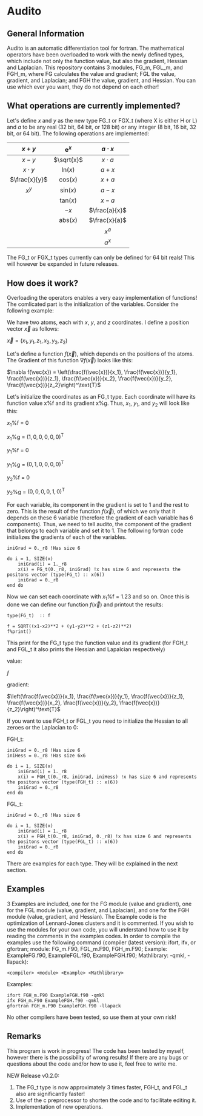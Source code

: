 # Audito
## General Information
Audito is an automatic differentiation tool for fortran. The mathematical operators have been overloaded to work with the newly defined types, which include not only the function value, but also the gradient, Hessian and Laplacian. This repository contains 3 modules, FG_m, FGL_m, and FGH_m, where FG calculates the value and gradient; FGL the value, gradient, and Laplacian; and FGH the value, gradient, and Hessian. You can use which ever you want, they do not depend on each other!
## What operations are currently implemented?
Let's define $x$ and $y$ as the new type FG_t or FGX_t (where X is either H or L) and $a$ to be any real (32 bit, 64 bit, or 128 bit) or any integer (8 bit, 16 bit, 32 bit, or 64 bit). The following operations are implemented:

| $x+y$ | $\text{e}^x$ | $a\cdot x$ |
| :---: | :---: | :---: |
| $x-y$ | $\sqrt{x}$ | $x\cdot a$ |
| $x\cdot y$ | $\text{ln}(x)$ |  $a + x$ |
|  $\frac{x}{y}$ | $\text{cos}(x)$ |  $x + a$ |
| $x^y$ | $\text{sin}(x)$ | $a - x$ |
|  | $\text{tan}(x)$ | $x - a$ |
|  | $-x$ | $\frac{a}{x}$ |
|  | $\text{abs}(x)$ | $\frac{x}{a}$ |
|  |  | $x^a$ |
|  |  | $a^x$ |


The FG_t or FGX_t types currently can only be defined for 64 bit reals! This will however be expanded in future releases.
## How does it work?
Overloading the operators enables a very easy implementation of functions! The comlicated part is the initialization of the variables. Consider the following example:

We have two atoms, each with $x$, $y$, and $z$ coordinates. I define a position vector $\vec{x}$ as follows:

$\vec{x} = (x_1, y_1, z_1, x_2, y_2, z_2)$

Let's define a function $f(\vec{x})$, which depends on the positions of the atoms. The Gradient of this function $\nabla f(\vec{x})$ looks like this:

$\nabla f(\vec{x}) = \left(\frac{f(\vec{x})}{x_1}, \frac{f(\vec{x})}{y_1}, \frac{f(\vec{x})}{z_1}, \frac{f(\vec{x})}{x_2}, \frac{f(\vec{x})}{y_2}, \frac{f(\vec{x})}{z_2}\right)^\text{T}$

Let's initialize the coordinates as an FG_t type. Each coordinate will have its function value x%f and its gradient x%g. Thus, $x_1$, $y_1$, and $y_2$ will look like this:

$x_1$%f = 0

$x_1$%g = $\left(1, 0, 0, 0, 0, 0\right)^\text{T}$

$y_1$%f = 0

$y_1$%g = $\left(0, 1, 0, 0, 0, 0\right)^\text{T}$

$y_2$%f = 0

$y_2$%g = $\left(0, 0, 0, 0, 1, 0\right)^\text{T}$

For each variable, its component in the gradient is set to 1 and the rest to zero. This is the result of the function $f(\vec{x})$, of which we only that it depends on these 6 variable (therefore the gradient of each variable has 6 components). Thus, we need to tell audito, the component of the gradient that belongs to each variable and set it to 1. The following fortran code initializes the gradients of each of the variables.
```
iniGrad = 0._r8 !Has size 6

do i = 1, SIZE(x)
    iniGrad(i) = 1._r8
    x(i) = FG_t(0._r8, iniGrad) !x has size 6 and represents the positons vector (type(FG_t) :: x(6))
    iniGrad = 0._r8
end do
```
Now we can set each coordinate with $x_1$%f = 1.23 and so on. Once this is done we can define our function $f(\vec{x})$ and printout the results:
```
type(FG_t)  :: f

f = SQRT((x1-x2)**2 + (y1-y2)**2 + (z1-z2)**2)
f%print()
```
This print for the FG_t type the function value and its gradient (for FGH_t and FGL_t it also prints the Hessian and Lapalcian respectively)

value:

$f$

gradient:

$\left(\frac{f(\vec{x})}{x_1}, \frac{f(\vec{x})}{y_1}, \frac{f(\vec{x})}{z_1}, \frac{f(\vec{x})}{x_2}, \frac{f(\vec{x})}{y_2}, \frac{f(\vec{x})}{z_2}\right)^\text{T}$

If you want to use FGH_t or FGL_t you need to initialize the Hessian to all zeroes or the Laplacian to 0:

FGH_t:
```
iniGrad = 0._r8 !Has size 6
iniHess = 0._r8 !Has size 6x6

do i = 1, SIZE(x)
    iniGrad(i) = 1._r8
    x(i) = FGH_t(0._r8, iniGrad, iniHess) !x has size 6 and represents the positons vector (type(FGH_t) :: x(6))
    iniGrad = 0._r8
end do
```
FGL_t:
```
iniGrad = 0._r8 !Has size 6

do i = 1, SIZE(x)
    iniGrad(i) = 1._r8
    x(i) = FGH_t(0._r8, iniGrad, 0._r8) !x has size 6 and represents the positons vector (type(FGL_t) :: x(6))
    iniGrad = 0._r8
end do
```
There are examples for each type. They will be explained in the next section.

## Examples
3 Examples are included, one for the FG module (value and gradient), one for the FGL module (value, gradient, and Laplacian), and one for the FGH module (value, gradient, and Hessian). The Example code is the optimization of Lennard-Jones clusters and it is commented. If you wish to use the modules for your own code, you will understand how to use it by reading the comments in the examples codes. In order to compile the examples use the following command (compiler (latest version): ifort, ifx, or gfortran; module: FG_m.F90, FGL_m.F90, FGH_m.F90; Example: ExampleFG.f90, ExampleFGL.f90, ExampleFGH.f90; Mathlibrary: -qmkl, -llapack):
```
<compiler> <module> <Example> <Mathlibrary>
```
Examples:
```
ifort FGH_m.F90 ExampleFGH.f90 -qmkl
ifx FGH_m.F90 ExampleFGH.f90 -qmkl
gfortran FGH_m.F90 ExampleFGH.f90 -llapack
```

No other compilers have been tested, so use them at your own risk! 
## Remarks
This program is work in progress! The code has been tested by myself, however there is the possibility of wrong results! If there are any bugs or questions about the code and/or how to use it, feel free to write me.

NEW Release v0.2.0:
1. The FG_t type is now approximately 3 times faster, FGH_t, and FGL_t also are significantly faster!
2. Use of the c preprocessor to shorten the code and to facilitate editing it.
3. Implementation of new operations.
